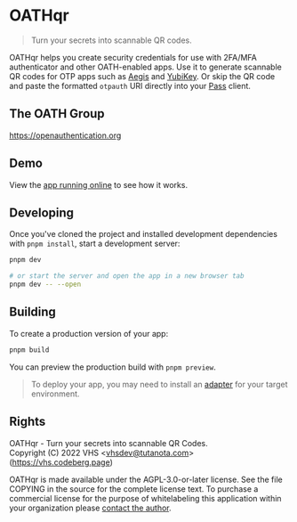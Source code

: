 # OATHqr

> Turn your secrets into scannable QR codes.

OATHqr helps you create security credentials for use with 2FA/MFA authenticator and other OATH-enabled apps. Use it to generate scannable QR codes for OTP apps such as [Aegis](https://getaegis.app/) and [YubiKey](https://docs.yubico.com/yesdk/index.html). Or skip the QR code and paste the formatted `otpauth` URI directly into your [Pass](https://www.passwordstore.org/) client.

## The OATH Group

https://openauthentication.org

## Demo

View the [app running online](https://oathqr.vercel.app) to see how it works.

## Developing

Once you've cloned the project and installed development dependencies with `pnpm install`, start a development server:

```bash
pnpm dev

# or start the server and open the app in a new browser tab
pnpm dev -- --open
```

## Building

To create a production version of your app:

```bash
pnpm build
```

You can preview the production build with `pnpm preview`.

> To deploy your app, you may need to install an [adapter](https://kit.svelte.dev/docs#adapters) for your target environment.

## Rights

OATHqr - Turn your secrets into scannable QR Codes.<br>
Copyright (C) 2022 VHS \<vhsdev@tutanota.com\> (https://vhs.codeberg.page)

OATHqr is made available under the AGPL-3.0-or-later license. See the file COPYING in the source for the complete license text. To purchase a commercial license for the purpose of whitelabeling this application within your organization please [contact the author](https://vhs.codeberg.page/contact).
